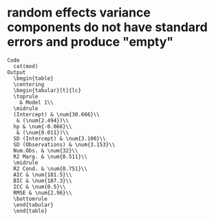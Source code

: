# random effects variance components do not have standard errors and produce "empty"

    Code
      cat(mod)
    Output
      \begin{table}
      \centering
      \begin{tabular}[t]{lc}
      \toprule
        & Model 1\\
      \midrule
      (Intercept) & \num{30.666}\\
       & (\num{2.494})\\
      hp & \num{-0.066}\\
       & (\num{0.011})\\
      SD (Intercept) & \num{3.100}\\
      SD (Observations) & \num{3.153}\\
      Num.Obs. & \num{32}\\
      R2 Marg. & \num{0.511}\\
      \midrule
      R2 Cond. & \num{0.751}\\
      AIC & \num{181.5}\\
      BIC & \num{187.3}\\
      ICC & \num{0.5}\\
      RMSE & \num{2.96}\\
      \bottomrule
      \end{tabular}
      \end{table}

